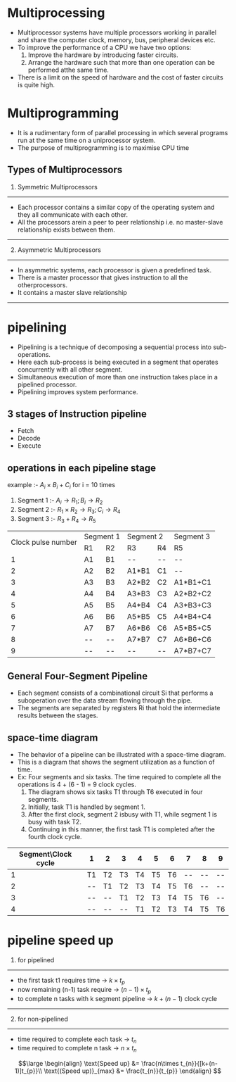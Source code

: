 # Multiprocessing
- Multiprocessor systems have multiple processors working in parallel and share the computer clock, memory, bus, peripheral devices etc.
- To improve the performance of a CPU we have two options:
    1. Improve the hardware by introducing faster circuits.
    2.  Arrange the hardware such that more than one operation can be performed atthe same time.
- There is a limit on the speed of hardware and the cost of faster circuits is quite high.


# Multiprogramming
- It is a rudimentary form of parallel processing in which several programs run at the same time on a uniprocessor system.
- The purpose of multiprogramming is to maximise CPU time

## Types of Multiprocessors

1. Symmetric Multiprocessors
---
- Each processor contains a similar copy of the operating system and they all communicate with each other.
- All the processors arein a peer to peer relationship i.e. no master-slave relationship exists between them.

---
2. Asymmetric Multiprocessors
---
- In asymmetric systems, each processor is given a predefined task.
- There is a master processor that gives instruction to all the otherprocessors.
- It contains a master slave relationship

---
# pipelining
- Pipelining is a technique of decomposing a sequential process into sub-operations.
- Here each sub-process is being executed in a segment that operates concurrently with all other segment.
- Simultaneous execution of more than one instruction takes place in a pipelined processor.
- Pipelining improves system performance.

3 stages of Instruction pipeline
---
- Fetch
- Decode
- Execute


## operations in each pipeline stage

example :- $A_{i} \times B_{i}+C_{i}$ for i = 10 times

1. Segment 1 :- $A_{i}\to R_{1};B_{i}\to R_{2}$
2. Segment 2 :- $R_{1}\times R_{2}\to R_{3};C_{i}\to R_{4}$
3. Segment 3 :- $R_{3}+R_{4}\to R_{5}$

<table>
    <tr><td rowspan= "2">Clock pulse number</td><td colspan="2">Segment 1</td><td colspan="2">Segment 2</td><td colspan="2">Segment 3</td></tr>
    <tr><td>R1</td><td>R2</td><td>R3</td><td>R4</td><td colspan="2">R5</td></tr>
    <tr><td>1</td><td>A1</td><td>B1</td><td>--</td><td>--</td><td colspan="2">--</td></tr>
    <tr><td>2</td><td>A2</td><td>B2</td><td>A1*B1</td><td>C1</td><td colspan="2">--</td></tr>
    <tr><td>3</td><td>A3</td><td>B3</td><td>A2*B2</td><td>C2</td><td colspan="2">A1*B1+C1</td></tr>
    <tr><td>4</td><td>A4</td><td>B4</td><td>A3*B3</td><td>C3</td><td colspan="2">A2*B2+C2</td></tr>
    <tr><td>5</td><td>A5</td><td>B5</td><td>A4*B4</td><td>C4</td><td colspan="2">A3*B3+C3</td></tr>
    <tr><td>6</td><td>A6</td><td>B6</td><td>A5*B5</td><td>C5</td><td colspan="2">A4*B4+C4</td></tr>
    <tr><td>7</td><td>A7</td><td>B7</td><td>A6*B6</td><td>C6</td><td colspan="2">A5*B5+C5</td></tr>
    <tr><td>8</td><td>--</td><td>--</td><td>A7*B7</td><td>C7</td><td colspan="2">A6*B6+C6</td></tr>
    <tr><td>9</td><td>--</td><td>--</td><td>--</td><td>--</td><td colspan="2">A7*B7+C7</td></tr>
</table>

## General Four-Segment Pipeline
- Each segment consists of a combinational circuit Si that performs a suboperation over the data stream flowing through the pipe.
- The segments are separated by registers Ri that hold the intermediate results between the stages.

## space-time diagram
- The behavior of a pipeline can be illustrated with a space-time diagram.
- This is a diagram that shows the segment utilization as a function of time.
- Ex: Four segments and six tasks. The time required to complete all the operations is 4 + (6 - 1) = 9 clock cycles.
    1. The diagram shows six tasks T1 through T6 executed in four segments.
    2. Initially, task T1 is handled by segment 1.
    3. After the first clock, segment 2 isbusy with T1, while segment 1 is busy with task T2.
    4. Continuing in this manner, the first task T1 is completed after the fourth clock cycle.

|Segment\Clock cycle|1|2|3|4|5|6|7|8|9|
|--|--|--|--|--|--|--|--|--|--|
|1|T1|T2|T3|T4|T5|T6|--|--|--|
|2|--|T1|T2|T3|T4|T5|T6|--|--|
|3|--|--|T1|T2|T3|T4|T5|T6|--|
|4|--|--|--|T1|T2|T3|T4|T5|T6|

# pipeline speed up
1. for pipelined
---
- the first task t1 requires time -> $k\times t_{p}$
- now remaining (n-1) task require -> $(n-1)\times t_{p}$
- to complete n tasks with k segment pipeline -> $k+(n-1)$ clock cycle
---
2. for non-pipelined
---
- time required to complete each task -> $t_{n}$
- time required to complete n task -> $n\times t_{n}$

$$\large
\begin{align}
\text{Speed up} &= \frac{n\times t_{n}}{[k+(n-1)]t_{p}}\\
\text{(Speed up)}_{max} &= \frac{t_{n}}{t_{p}}
\end{align}
$$
